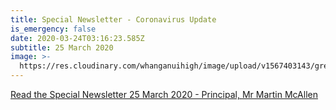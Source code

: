 ```yaml
---
title: Special Newsletter - Coronavirus Update
is_emergency: false
date: 2020-03-24T03:16:23.585Z
subtitle: 25 March 2020
image: >-
  https://res.cloudinary.com/whanganuihigh/image/upload/v1567403143/green_header_003.jpg
---
```

[Read the Special Newsletter 25 March 2020 - Principal, Mr Martin McAllen](https://res.cloudinary.com/whanganuihigh/image/upload/v1585111750/newsletters/Special_Newsletter_re_Coronavirus_25.03.20.pdf)